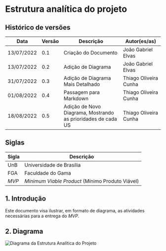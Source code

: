 # Estrutura analítica do projeto

## Histórico de versões

| Data | Versão | Descrição | Autor(es/as) |
|------|--------|-----------|--------------|
|13/07/2022|0.1|Criação do Documento|João Gabriel Elvas|
|13/07/2022|0.2|Adição de Diagrama|João Gabriel Elvas|
|31/07/2022|0.3|Adição de Diagrama Mais Detalhado|Thiago Oliveira Cunha|
|01/08/2022|0.4|Passagem para Markdown|Thiago Oliveira Cunha|
|18/08/2022|0.5|Adição de Novo Diagrama, Mostrando as prioridades de cada US|Thiago Oliveira Cunha|


## Siglas

| Sigla | Descrição |
|-------|-----------|
|  UnB  | Universidade de Brasília |
|  FGA  | Faculdade do Gama |
|  *MVP*  | *Minimum Viable Product* (Mínimo Produto Viável) |

## 1. Introdução
Este documento visa ilustrar, em formato de diagrama, as atividades necessárias para a entrega do _MVP_.

## 2. Diagrama
![Diagrama da Estrutura Analítica do Projeto](https://raw.githubusercontent.com/fga-eps-mds/2022-1-OiaAMoeda/Revis%C3%A3o_EAP/Docs/Imgs/Diagramas/EAP%20-%20%C3%93ia%20a%20Moeda.png)
